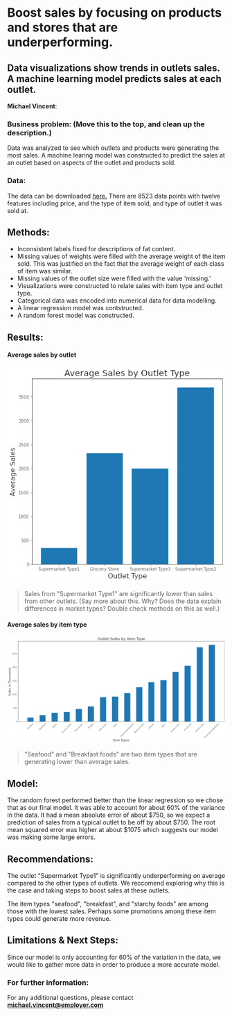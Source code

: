 # Boost sales by focusing on products and stores that are underperforming.
## Data visualizations show trends in outlets sales. A machine learning model predicts sales at each outlet.

**Michael Vincent**: 

### Business problem: (Move this to the top, and clean up the description.)

Data was analyzed to see which outlets and products were generating the most sales. A machine learing model was constructed to predict the sales at an outlet based on aspects of the outlet and products sold.


### Data:
The data can be downloaded [here.](https://docs.google.com/spreadsheets/d/e/2PACX-1vRNQ2yuuZKv8cbgh4i4BHnxryjbO8BUviZeIPvva0lIUS23NLolb67KroUgKUOLljhQwxTJZSZrhnyY/pub?output=csv)
There are 8523 data points with twelve features including price, and the type of item sold, and type of outlet it was sold at.

## Methods:
- Inconsistent labels fixed for descriptions of fat content.
- Missing values of weights were filled with the average weight of the item sold. This was justified on the fact that the average weight of each class of item was similar.
- Missing values of the outlet size were filled with the value 'missing.' 
- Visualizations were constructed to relate sales with item type and outlet type.
- Categorical data was encoded into numerical data for data modelling.
- A linear regression model was contstructed.
- A random forest model was constructed.

## Results:

#### Average sales by outlet
![](sales_by_outlet.jpg)

> Sales from "Supermarket Type1" are significantly lower than sales from other outlets. (Say more about this. Why? Does the data explain differences in market types? Double check methods on this as well.)

#### Average sales by item type
![](sales_by_item_type.jpg)

> "Seafood" and "Breakfast foods" are two item types that are generating lower than average sales.

## Model:

The random forest performed better than the linear regression so we chose that as our final model. It was able to account for about 60% of the variance in the data. It had a mean absolute error of about $750, so we expect a prediction of sales from a typical outlet to be off by about $750. The root mean squared error was higher at about $1075 which suggests our model was making some large errors.

## Recommendations:

The outlet "Supermarket Type1" is significantly underperforming on average compared to the other types of outlets. We reccomend exploring why this is the case and taking steps to boost sales at these outlets.

The item types "seafood", "breakfast", and "starchy foods" are among those with the lowest sales. Perhaps some promotions among these item types could generate more revenue.


## Limitations & Next Steps:

Since our model is only accounting for 60% of the variation in the data, we would like to gather more data in order to produce a more accurate model. 


### For further information:


For any additional questions, please contact **michael.vincent@employer.com**

